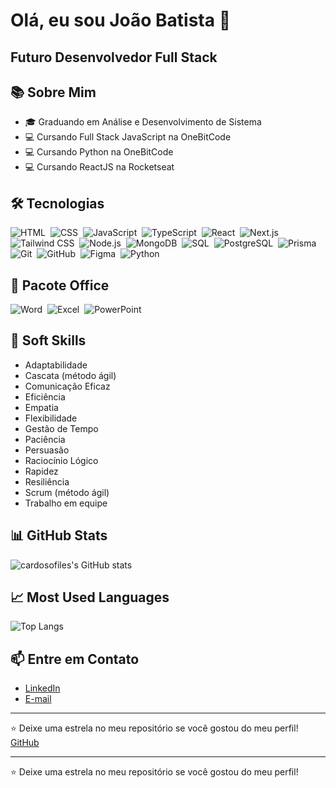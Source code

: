 # Olá, eu sou João Batista 👋
## Futuro Desenvolvedor Full Stack  

## 📚 Sobre Mim
- 🎓 Graduando em Análise e Desenvolvimento de Sistema
- 💻 Cursando Full Stack JavaScript na OneBitCode
- 💻 Cursando Python na OneBitCode
- 💻 Cursando ReactJS na Rocketseat

## 🛠 Tecnologias
![HTML](https://img.shields.io/badge/-HTML-05122A?style=flat&logo=html5)&nbsp;
![CSS](https://img.shields.io/badge/-CSS-05122A?style=flat&logo=css3&logoColor=1572B6)&nbsp;
![JavaScript](https://img.shields.io/badge/-JavaScript-05122A?style=flat&logo=javascript)&nbsp;
![TypeScript](https://img.shields.io/badge/-TypeScript-05122A?style=flat&logo=typescript)&nbsp;
![React](https://img.shields.io/badge/-React-05122A?style=flat&logo=react)&nbsp;
![Next.js](https://img.shields.io/badge/-Next.js-05122A?style=flat&logo=next.js)&nbsp;
![Tailwind CSS](https://img.shields.io/badge/-Tailwind%20CSS-05122A?style=flat&logo=tailwind-css)&nbsp;
![Node.js](https://img.shields.io/badge/-Node.js-05122A?style=flat&logo=node.js)&nbsp;
![MongoDB](https://img.shields.io/badge/-MongoDB-05122A?style=flat&logo=mongodb)&nbsp;
![SQL](https://img.shields.io/badge/-SQL-05122A?style=flat&logo=postgresql)&nbsp;
![PostgreSQL](https://img.shields.io/badge/-PostgreSQL-05122A?style=flat&logo=postgresql)&nbsp;
![Prisma](https://img.shields.io/badge/-Prisma-05122A?style=flat&logo=prisma)&nbsp;
![Git](https://img.shields.io/badge/-Git-05122A?style=flat&logo=git)&nbsp;
![GitHub](https://img.shields.io/badge/-GitHub-05122A?style=flat&logo=github)&nbsp;
![Figma](https://img.shields.io/badge/-Figma-05122A?style=flat&logo=figma)&nbsp;
![Python](https://img.shields.io/badge/-Python-05122A?style=flat&logo=python)&nbsp;


## 🧰 Pacote Office
![Word](https://img.shields.io/badge/-Microsoft%20Word-05122A?style=flat&logo=microsoft-word)&nbsp;
![Excel](https://img.shields.io/badge/-Microsoft%20Excel-05122A?style=flat&logo=microsoft-excel)&nbsp;
![PowerPoint](https://img.shields.io/badge/-Microsoft%20PowerPoint-05122A?style=flat&logo=microsoft-powerpoint)&nbsp;

## 🌟 Soft Skills
- Adaptabilidade
- Cascata (método ágil)
- Comunicação Eficaz
- Eficiência
- Empatia
- Flexibilidade
- Gestão de Tempo
- Paciência
- Persuasão
- Raciocínio Lógico
- Rapidez
- Resiliência
- Scrum (método ágil)
- Trabalho em equipe

## 📊 GitHub Stats
![cardosofiles's GitHub stats](https://github-readme-stats.vercel.app/api?username=cardosofiles&show_icons=true&theme=radical)

## 📈 Most Used Languages
![Top Langs](https://github-readme-stats.vercel.app/api/top-langs/?username=cardosofiles&layout=compact&theme=radical)

## 📫 Entre em Contato
- [LinkedIn](https://www.linkedin.com/in/joão-batista-2b0442268)
- [E-mail](mailto:cardosofiles@outlook.com)

---
⭐️ Deixe uma estrela no meu repositório se você gostou do meu perfil! [GitHub](https://github.com/seu-usuario/seu-repositorio)


---
⭐️ Deixe uma estrela no meu repositório se você gostou do meu perfil!
